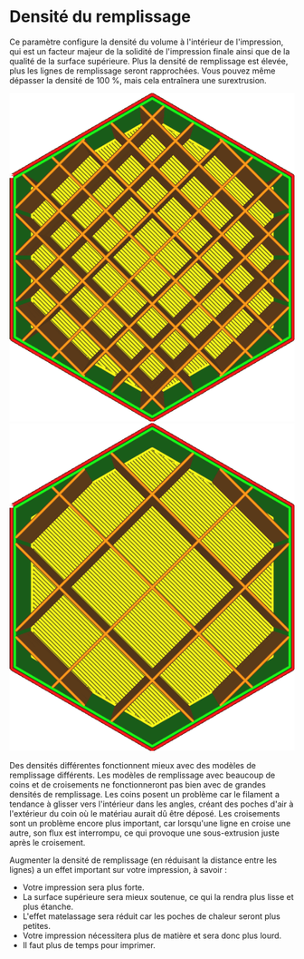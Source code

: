 Densité du remplissage
====
Ce paramètre configure la densité du volume à l'intérieur de l'impression, qui est un facteur majeur de la solidité de l'impression finale ainsi que de la qualité de la surface supérieure. Plus la densité de remplissage est élevée, plus les lignes de remplissage seront rapprochées. Vous pouvez même dépasser la densité de 100 %, mais cela entraînera une surextrusion.

![20% de densité](../../../articles/images/infill_pattern_grid.png)
![10% de densité](../../../articles/images/infill_sparse_density_low.png)

Des densités différentes fonctionnent mieux avec des modèles de remplissage différents. Les modèles de remplissage avec beaucoup de coins et de croisements ne fonctionneront pas bien avec de grandes densités de remplissage. Les coins posent un problème car le filament a tendance à glisser vers l'intérieur dans les angles, créant des poches d'air à l'extérieur du coin où le matériau aurait dû être déposé. Les croisements sont un problème encore plus important, car lorsqu'une ligne en croise une autre, son flux est interrompu, ce qui provoque une sous-extrusion juste après le croisement.

Augmenter la densité de remplissage (en réduisant la distance entre les lignes) a un effet important sur votre impression, à savoir :
* Votre impression sera plus forte.
* La surface supérieure sera mieux soutenue, ce qui la rendra plus lisse et plus étanche.
* L'effet matelassage sera réduit car les poches de chaleur seront plus petites.
* Votre impression nécessitera plus de matière et sera donc plus lourd.
* Il faut plus de temps pour imprimer.
